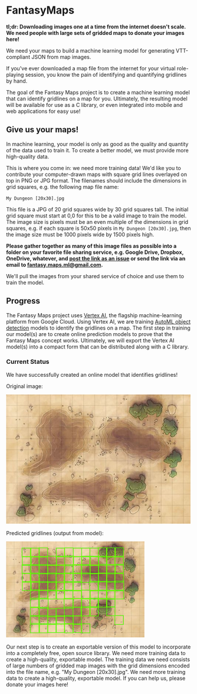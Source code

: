 # FantasyMaps

**tl;dr: Downloading images one at a time from the internet doesn't scale. We
need people with large sets of gridded maps to donate your images here!**

We need your maps to build a machine learning model for generating
VTT-compliant JSON from map images.

If you've ever downloaded a map file from the internet for your virtual
role-playing session, you know the pain of identifying and quantifying gridlines
by hand.

The goal of the Fantasy Maps project is to create a machine learning model that
can identify gridlines on a map for you. Ultimately, the resulting model will
be available for use as a C library, or even integrated into mobile and web
applications for easy use!

## Give us your maps!

In machine learning, your model is only as good as the quality and quantity of
the data used to train it. To create a better model, we must provide more
high-quality data.

This is where you come in: we need more training data! We'd like you to contribute
your computer-drawn maps with square grid lines overlayed on top in PNG or JPG
format. The filenames should include the dimensions in grid squares, e.g. the
following map file name:

```text
My Dungeon [20x30].jpg
```

This file is a JPG of 20 grid squares wide by 30 grid squares tall. The initial
grid square must start at 0,0 for this to be a valid image to train the model. The
image size is pixels must be an even multiple of the dimensions in grid squares,
e.g. if each square is 50x50 pixels in `My Dungeon [20x30].jpg`, then the image size
must be 1000 pixels wide by 1500 pixels high.

**Please gather together as many of this image files as possible into a folder on
your favorite file sharing service, e.g. Google Drive, Dropbox, OneDrive, whatever,
and [post the link as an issue](https://github.com/telpirion/FantasyMapsML/issues) or
send the link via an email to
[fantasy.maps.ml@gmail.com](mailto:fantasy.maps.ml@gmail.com).**

We'll pull the images from your shared service of choice and use them to train the model.

## Progress

The Fantasy Maps project uses [Vertex AI][vertex], the flagship machine-learning
platform from Google Cloud. Using Vertex AI, we are training
[AutoML object detection][od] models to identify the gridlines on a map.
The first step in training our model(s) are to create online prediction models
to prove that the Fantasy Maps concept works.  Ultimately, we will export the
Vertex AI model(s) into a compact form that can be distributed along with a C
library.

### Current Status

We have successfully created an online model that identifies gridlines!

Original image:

![original computer-drawn map of desert without predicted gridlines](images/gridded-desert-ground.jpg)

Predicted gridlines (output from model):

![computer-drawn map of desert with predicted gridlines](images/predicted-gridded-desert.png)

Our next step is to create an exportable version of this model to incorporate into a
completely free, open source library. We need more training data to create a high-quality,
exportable model. The training data we need consists of large numbers of gridded map images
with the grid dimensions encoded into the file name, e.g. "My Dungeon [20x30].jpg". We need
more training data to create a high-quality, exportable model. If you can help us, please
donate your images here!

<!-- LINKS -->
[od]: https://cloud.google.com/vertex-ai/docs/beginner/beginners-guide?hl=en#video
[pipe]: https://cloud.google.com/vertex-ai/docs/pipelines/introduction?hl=en
[vertex]: https://cloud.google.com/vertex-ai
